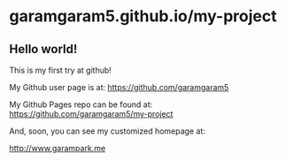 garamgaram5.github.io/my-project
====================

## Hello world!

This is my first try at github!

My Github user page is at: 
https://github.com/garamgaram5

My Github Pages repo can be found at:  
https://github.com/garamgaram5/my-project

And, soon, you can see my customized homepage at:

http://www.garampark.me
